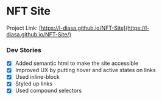 # NFT Site

Project Link: [https://l-diasa.github.io/NFT-Site](https://l-diasa.github.io/NFT-Site/)

### Dev Stories
- [x] Added semantic html to make the site accessible
- [x] Improved UX by putting hover and active states on links
- [x] Used inline-block 
- [x] Styled up links
- [x] Used compound selectors
